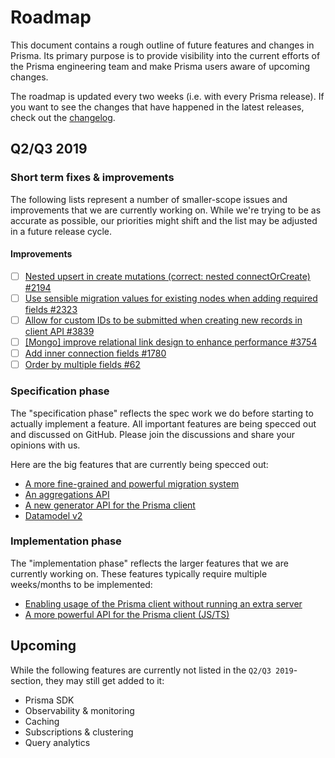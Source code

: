 # Roadmap

This document contains a rough outline of future features and changes in Prisma. Its primary purpose is to provide visibility into the current efforts of the Prisma engineering team and make Prisma users aware of upcoming changes.

The roadmap is updated every two weeks (i.e. with every Prisma release). If you want to see the changes that have happened in the latest releases, check out the [changelog](https://github.com/prisma/prisma/releases).

## Q2/Q3 2019

### Short term fixes & improvements

The following lists represent a number of smaller-scope issues and improvements that we are currently working on. While we're trying to be as accurate as possible, our priorities might shift and the list may be adjusted in a future release cycle.

#### Improvements

- [ ] [Nested upsert in create mutations (correct: nested connectOrCreate) #2194](https://github.com/prisma/prisma/issues/2194)
- [ ] [Use sensible migration values for existing nodes when adding required fields #2323](https://github.com/prisma/prisma/issues/2323)
- [ ] [Allow for custom IDs to be submitted when creating new records in client API #3839](https://github.com/prisma/prisma/issues/4219)
- [ ] [[Mongo] improve relational link design to enhance performance #3754](https://github.com/prisma/prisma/issues/3754)
- [ ] [Add inner connection fields #1780](https://github.com/prisma/prisma/issues/1780)
- [ ] [Order by multiple fields #62](https://github.com/prisma/prisma/issues/62)

### Specification phase

The "specification phase" reflects the spec work we do before starting to actually implement a feature. All important features are being specced out and discussed on GitHub. Please join the discussions and share your opinions with us.

Here are the big features that are currently being specced out:

- [A more fine-grained and powerful migration system](https://github.com/prisma/rfcs/blob/migrations/text/0000-migrations.md)
- [An aggregations API](https://github.com/prisma/rfcs/blob/prisma-basic-aggregation-support/text/0000-prisma-basic-aggregation-support.md)
- [A new generator API for the Prisma client](https://github.com/prisma/rfcs/blob/client-generators/text/0000-client-generators.md)
- [Datamodel v2](https://github.com/prisma/rfcs/blob/datamodel/text/0000-datamodel.md)

### Implementation phase

The "implementation phase" reflects the larger features that we are currently working on. These features typically require multiple weeks/months to be implemented:

- [Enabling usage of the Prisma client without running an extra server](https://github.com/prisma/prisma/issues/2992)
- [A more powerful API for the Prisma client (JS/TS)](https://github.com/prisma/rfcs/blob/new-ts-client-rfc/text/0000-new-ts-client.md)

## Upcoming

While the following features are currently not listed in the `Q2/Q3 2019`-section, they may still get added to it:

- Prisma SDK
- Observability & monitoring
- Caching
- Subscriptions & clustering
- Query analytics
